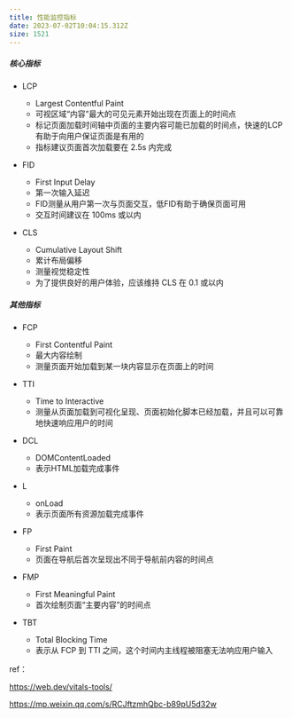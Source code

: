 ```yaml
---
title: 性能监控指标
date: 2023-07-02T10:04:15.312Z
size: 1521
---
```

##### 核心指标

- LCP
  - Largest Contentful Paint
  - 可视区域“内容”最大的可见元素开始出现在页面上的时间点
  - 标记页面加载时间轴中页面的主要内容可能已加载的时间点，快速的LCP有助于向用户保证页面是有用的
  - 指标建议页面首次加载要在 2.5s 内完成
  
- FID

  - First Input Delay
  - 第一次输入延迟
  - FID测量从用户第一次与页面交互，低FID有助于确保页面可用
  - 交互时间建议在 100ms 或以内

- CLS

  - Cumulative Layout Shift
  - 累计布局偏移
  - 测量视觉稳定性
  - 为了提供良好的用户体验，应该维持 CLS 在 0.1 或以内



##### 其他指标

- FCP
  - First Contentful Paint
  - 最大内容绘制
  - 测量页面开始加载到某一块内容显示在页面上的时间

- TTI
  - Time to Interactive
  - 测量从页面加载到可视化呈现、页面初始化脚本已经加载，并且可以可靠地快速响应用户的时间
  
- DCL
  - DOMContentLoaded
  - 表示HTML加载完成事件

- L
  - onLoad
  - 表示页面所有资源加载完成事件

- FP
  - First Paint
  - 页面在导航后首次呈现出不同于导航前内容的时间点

- FMP
  - First Meaningful Paint
  - 首次绘制页面“主要内容”的时间点

- TBT
  - Total Blocking Time
  - 表示从 FCP 到 TTI 之间，这个时间内主线程被阻塞无法响应用户输入



ref：

https://web.dev/vitals-tools/

https://mp.weixin.qq.com/s/RCJftzmhQbc-b89pU5d32w


